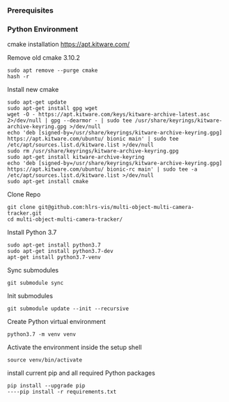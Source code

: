 ### Prerequisites

### Python Environment

cmake installation
https://apt.kitware.com/

Remove old cmake 3.10.2 
```
sudo apt remove --purge cmake
hash -r
```

Install new cmake 
```
sudo apt-get update
sudo apt-get install gpg wget
wget -O - https://apt.kitware.com/keys/kitware-archive-latest.asc 2>/dev/null | gpg --dearmor - | sudo tee /usr/share/keyrings/kitware-archive-keyring.gpg >/dev/null
echo 'deb [signed-by=/usr/share/keyrings/kitware-archive-keyring.gpg] https://apt.kitware.com/ubuntu/ bionic main' | sudo tee /etc/apt/sources.list.d/kitware.list >/dev/null
sudo rm /usr/share/keyrings/kitware-archive-keyring.gpg
sudo apt-get install kitware-archive-keyring
echo 'deb [signed-by=/usr/share/keyrings/kitware-archive-keyring.gpg] https://apt.kitware.com/ubuntu/ bionic-rc main' | sudo tee -a /etc/apt/sources.list.d/kitware.list >/dev/null
sudo apt-get install cmake
```


Clone Repo

```
git clone git@github.com:hlrs-vis/multi-object-multi-camera-tracker.git
cd multi-object-multi-camera-tracker/
```

Install Python 3.7

```
sudo apt-get install python3.7
sudo apt-get install python3.7-dev
apt-get install python3.7-venv
```


Sync submodules
```
git submodule sync
```

Init submodules 
```
git submodule update --init --recursive
```



Create Python virtual environment
```
python3.7 -m venv venv
```

Activate the environment inside the setup shell
```
source venv/bin/activate
```

install current pip and all required Python packages
```
pip install --upgrade pip
----pip install -r requirements.txt
```